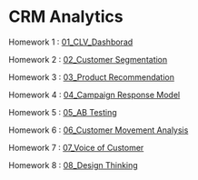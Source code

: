 # CRM Analytics

Homework 1 : [01_CLV_Dashborad](./01_CLV_Dashborad/)  

Homework 2 : [02_Customer Segmentation](./02_Customer%20Segmentation) 

Homework 3 : [03_Product Recommendation](./03_Product%20Recommendation)  

Homework 4 : [04_Campaign Response Model](./04_Campaign%20Response%20Model) 

Homework 5 : [05_AB Testing](./05_AB%20Testing)  

Homework 6 : [06_Customer Movement Analysis](./06_Customer%20Movement%20Analysis) 

Homework 7 : [07_Voice of Customer](./07_Voice%20of%20Customer)  

Homework 8 : [08_Design Thinking](./08_Design%20Thinking) 



